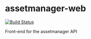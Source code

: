 # assetmanager-web

[![Build Status](https://travis-ci.org/riggerthegeek/assetmanager-web.svg?branch=master)](https://travis-ci.org/riggerthegeek/assetmanager-web)

Front-end for the assetmanager API

